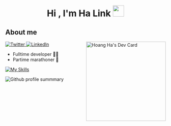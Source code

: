 <h1 align="center"><b>Hi , I'm Ha Link </b><img src="https://media.giphy.com/media/hvRJCLFzcasrR4ia7z/giphy.gif" width="35"></h1>

## **About me**
<div align="left">
<a href="https://twitter.com/halink0803">
    <img
      src="https://img.shields.io/twitter/follow/omBratteng?label=Twitter&logo=twitter&style=flat-square&color=1da1f2&logoColor=ffffff"
      alt="Twitter"
    />
  </a>
  <a href="https://www.linkedin.com/in/halink0803/">
    <img
      src="https://img.shields.io/static/v1?logo=linkedin&style=flat-square&color=0072b1&label=LinkedIn&message=%E2%98%86"
      alt="LinkedIn"
    />
  </a>
<a href="https://app.daily.dev/halink"><img src="https://api.daily.dev/devcards/38189a9cf8ec405daa3a627c68e2d690.png?r=rai" 
width="250" 
align="right"
alt="Hoang Ha's Dev Card"/></a>
</div>

- Fulltime developer 🧑‍💻    
- Partime marathoner 🏃  

[![My Skills](https://skillicons.dev/icons?i=go,astro,js,html,css,bash,docker,postgresql,mysql,gcp,github,grafana)](https://skillicons.dev)

<!-- [![GitHub Streak](https://streak-stats.demolab.com/?user=halink0803)](https://git.io/streak-stats) -->

![Github profile summmary](https://github-profile-summary-cards.vercel.app/api/cards/profile-details?username=halink0803&theme=nord_bright)
